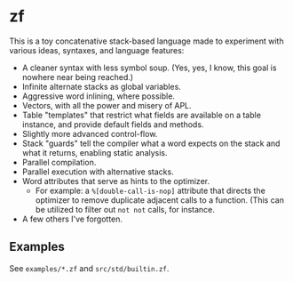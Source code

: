 # zf

This is a toy concatenative stack-based language made to experiment with
various ideas, syntaxes, and language features:

- A cleaner syntax with less symbol soup. (Yes, yes, I know, this goal is
  nowhere near being reached.)
- Infinite alternate stacks as global variables.
- Aggressive word inlining, where possible.
- Vectors, with all the power and misery of APL.
- Table "templates" that restrict what fields are available on a table
  instance, and provide default fields and methods.
- Slightly more advanced control-flow.
- Stack "guards" tell the compiler what a word expects on the stack and
  what it returns, enabling static analysis.
- Parallel compilation.
- Parallel execution with alternative stacks.
- Word attributes that serve as hints to the optimizer.
  - For example: a `%[double-call-is-nop]` attribute that directs
    the optimizer to remove duplicate adjacent calls to a function.
    (This can be utilized to filter out `not not` calls, for
    instance.
- A few others I've forgotten.

## Examples

See `examples/*.zf` and `src/std/builtin.zf`.
